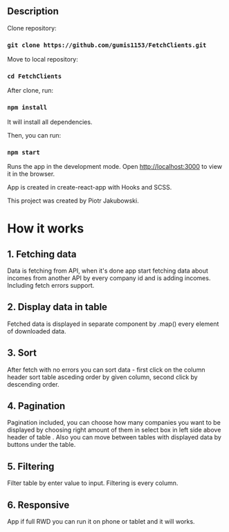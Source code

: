 ## Description

Clone repository:

### `git clone https://github.com/gumis1153/FetchClients.git`

Move to local repository:

### `cd FetchClients`

After clone, run:

### `npm install`

It will install all dependencies.

Then, you can run:

### `npm start`

Runs the app in the development mode.
Open [http://localhost:3000](http://localhost:3000) to view it in the browser.

App is created in create-react-app with Hooks and SCSS.

This project was created by Piotr Jakubowski.

# How it works

## 1. Fetching data

Data is fetching from API, when it's done app start fetching data about incomes from another API by every company id and is adding incomes.
Including fetch errors support.

## 2. Display data in table

Fetched data is displayed in separate component by .map() every element of downloaded data.

## 3. Sort

After fetch with no errors you can sort data - first click on the column header sort table asceding order by given column, second click by descending order.

## 4. Pagination

Pagination included, you can choose how many companies you want to be displayed by choosing right amount of them in select box in left side above header of table . Also you can move between tables with displayed data by buttons under the table.

## 5. Filtering

Filter table by enter value to input. Filtering is every column.

## 6. Responsive

App if full RWD you can run it on phone or tablet and it will works.
